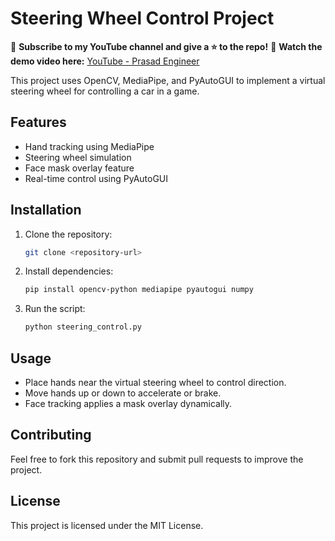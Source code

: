 # Steering Wheel Control Project

📢 **Subscribe to my YouTube channel and give a ⭐ to the repo!**
🎥 **Watch the demo video here:** [YouTube - Prasad Engineer](https://youtube.com/@prasadengineer?si=PKwiHCEB8TKepsdo)

This project uses OpenCV, MediaPipe, and PyAutoGUI to implement a virtual steering wheel for controlling a car in a game.

## Features
- Hand tracking using MediaPipe
- Steering wheel simulation
- Face mask overlay feature
- Real-time control using PyAutoGUI

## Installation
1. Clone the repository:
   ```sh
   git clone <repository-url>
   ```
2. Install dependencies:
   ```sh
   pip install opencv-python mediapipe pyautogui numpy
   ```
3. Run the script:
   ```sh
   python steering_control.py
   ```

## Usage
- Place hands near the virtual steering wheel to control direction.
- Move hands up or down to accelerate or brake.
- Face tracking applies a mask overlay dynamically.

## Contributing
Feel free to fork this repository and submit pull requests to improve the project.

## License
This project is licensed under the MIT License.

